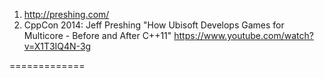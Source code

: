 
1. http://preshing.com/
2. CppCon 2014: Jeff Preshing "How Ubisoft Develops Games for Multicore - Before and After C++11" https://www.youtube.com/watch?v=X1T3IQ4N-3g

=============
